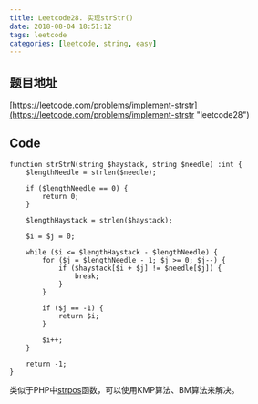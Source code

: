 ```yaml
---
title: Leetcode28. 实现strStr()
date: 2018-08-04 18:51:12
tags: leetcode
categories: [leetcode, string, easy]
---
```

## 题目地址
[https://leetcode.com/problems/implement-strstr](https://leetcode.com/problems/implement-strstr "leetcode28")

## Code
```
function strStrN(string $haystack, string $needle) :int {
    $lengthNeedle = strlen($needle);

    if ($lengthNeedle == 0) {
        return 0;
    }

    $lengthHaystack = strlen($haystack);

    $i = $j = 0;

    while ($i <= $lengthHaystack - $lengthNeedle) {
        for ($j = $lengthNeedle - 1; $j >= 0; $j--) {
            if ($haystack[$i + $j] != $needle[$j]) {
                break;
            }
        }

        if ($j == -1) {
            return $i;
        }

        $i++;
    }

    return -1;
}
```

类似于PHP中[strpos](http://php.net/manual/zh/function.strpos.php "strpos")函数，可以使用KMP算法、BM算法来解决。